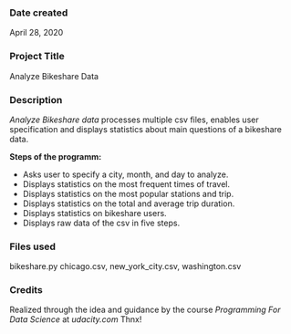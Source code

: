 ### Date created
April 28, 2020

### Project Title
Analyze Bikeshare Data

### Description
*Analyze Bikeshare data*  processes multiple csv files, enables user specification and displays statistics about main questions of a bikeshare data.

**Steps of the programm:**

- Asks user to specify a city, month, and day to analyze.
- Displays statistics on the most frequent times of travel.
- Displays statistics on the most popular stations and trip.
- Displays statistics on the total and average trip duration.
- Displays statistics on bikeshare users.
- Displays raw data of the csv in five steps.

### Files used
bikeshare.py
chicago.csv, new_york_city.csv, washington.csv

### Credits
Realized through the idea and guidance by the course *Programming For Data Science* at  *udacity.com*
Thnx!